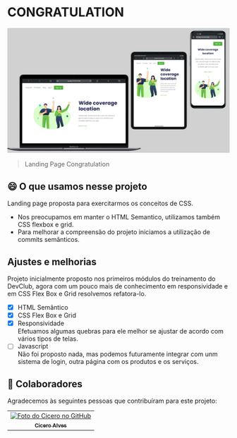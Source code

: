 # CONGRATULATION

<img src="./assets/screens.jpg" alt="screen">

> Landing Page Congratulation
## 😄 O que usamos nesse projeto
Landing page proposta para exercitarmos os conceitos de CSS.
- Nos preocupamos em manter o HTML Semantico, utilizamos também CSS flexbox e grid.
- Para melhorar a compreensão do projeto iniciamos a utilização de commits semânticos.
## Ajustes e melhorias

Projeto inicialmente proposto nos primeiros módulos do treinamento do DevClub, agora com um pouco mais de conhecimento em responsividade e em CSS Flex Box e Grid resolvemos refatora-lo.

- [X] HTML Semântico
- [x] CSS Flex Box e Grid
- [x] Responsividade<br> Efetuamos algumas quebras para ele melhor se ajustar de acordo com vários tipos de telas.
- [ ] Javascript<br>Não foi proposto nada, mas podemos futuramente integrar com unm sistema de login, outra página com os produtos e os serviços.

## 🤝 Colaboradores

Agradecemos às seguintes pessoas que contribuíram para este projeto:

<table>
  <tr>
    <td align="center">
      <a href="#">
        <img src="https://avatars.githubusercontent.com/u/92452033?s=400&u=d705c501ff5c395a3008850d6164914b49b1e5cf&v=4" width="100px;" alt="Foto do Cicero no GitHub"/><br>
        <sub> 
          <b>Cicero Alves</b>
        </sub>
      </a>
</table>